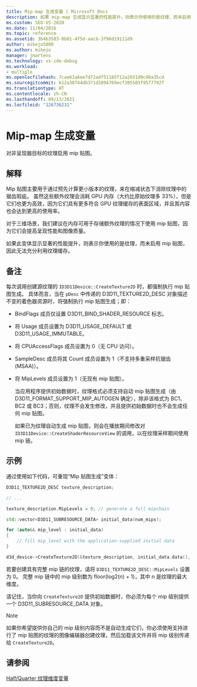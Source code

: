 ```yaml
---
title: Mip-map 生成变量 | Microsoft Docs
description: 如果 mip-map 生成显示显著的性能提升，则表示你使用的是纹理，而未启用 mip-map，因此无法充分利用纹理缓存。
ms.custom: SEO-VS-2020
ms.date: 11/04/2016
ms.topic: reference
ms.assetid: 3b4b3583-0b01-4f5d-aacb-3f96d19111d9
author: mikejo5000
ms.author: mikejo
manager: jmartens
ms.technology: vs-ide-debug
ms.workload:
- multiple
ms.openlocfilehash: 7cae61a6ee7d72adf51165f12a2651d9c98a35cd
ms.sourcegitcommit: b12a38744db371d2894769ecf305585f9577792f
ms.translationtype: HT
ms.contentlocale: zh-CN
ms.lasthandoff: 09/13/2021
ms.locfileid: "126736231"
---
```

# <a name="mip-map-generation-variant"></a>Mip-map 生成变量
对非呈现器目标的纹理启用 mip 贴图。

## <a name="interpretation"></a>解释
Mip 贴图主要用于通过预先计算更小版本的纹理，来在缩减状态下消除纹理中的锯齿瑕疵。 虽然这些额外纹理会消耗 GPU 内存（大约比原始纹理多 33%），但是它们也更为高效，因为它们具有更多符合 GPU 纹理缓存的表面区域，并且其内容也会达到更高的使用率。

对于三维场景，我们建议在内存可用于存储额外纹理的情况下使用 mip 贴图，因为它们会提高呈现性能和图像质量。

如果此变体显示显著的性能提升，则表示你使用的是纹理，而未启用 mip 贴图，因此无法充分利用纹理缓存。

## <a name="remarks"></a>备注
每次调用创建源纹理的 `ID3D11Device::CreateTexture2D` 时，都强制执行 mip 贴图生成。 具体而言，当在 `pDesc` 中传递的 D3D11_TEXTURE2D_DESC 对象描述不变的着色器资源时，将强制执行 mip 贴图生成；即：

- BindFlags 成员仅设置 D3D11_BIND_SHADER_RESOURCE 标志。

- 将 Usage 成员设置为 D3D11_USAGE_DEFAULT 或 D3D11_USAGE_IMMUTABLE。

- 将 CPUAccessFlags 成员设置为 0（无 CPU 访问）。

- SampleDesc 成员将其 Count 成员设置为 1（不支持多重采样抗锯齿 (MSAA)）。

- 将 MipLevels 成员设置为 1（无现有 mip 贴图）。

  当应用程序提供初始数据时，纹理格式必须支持自动 mip 贴图生成（由 D3D11_FORMAT_SUPPORT_MIP_AUTOGEN 确定），除非该格式为 BC1、BC2 或 BC3；否则，纹理不会发生修改，并且提供初始数据时也不会生成任何 mip 贴图。

  如果已为纹理自动生成 mip 贴图，则会在播放期间修改对 `ID3D11Device::CreateShaderResourceView` 的调用，以在纹理采样期间使用 mip 链。

## <a name="example"></a>示例
通过使用如下代码，可重现“Mip 贴图生成”变体：

```cpp
D3D11_TEXTURE2D_DESC texture_description;

// ...

texture_description.MipLevels = 0; // generate a full mipchain

std::vector<D3D11_SUBRESOURCE_DATA> initial_data(num_mips);

for (auto&& mip_level : initial_data)
{
    // fill mip_level with the application-supplied initial data
}

d3d_device->CreateTexture2D(&texture_description, initial_data.data(), &texture)
```

若要创建具有完整 mip 链的纹理，请将 `D3D11_TEXTURE2D_DESC::MipLevels` 设置为 0。 完整 mip 链中的 mip 级别数为 floor(log2(n) + 1)，其中 n 是纹理的最大维度。

请记住，当你向 `CreateTexture2D` 提供初始数据时，你必须为每个 mip 级别提供一个 D3D11_SUBRESOURCE_DATA 对象。

> [!NOTE]
> 如果你希望提供你自己的 mip 级别内容而不是自动生成它们，你必须使用支持进行了 mip 贴图的纹理的图像编辑器创建纹理，然后加载该文件并将 mip 级别传递给 `CreateTexture2D`。

## <a name="see-also"></a>请参阅
[Half/Quarter 纹理维度变量](half-quarter-texture-dimensions-variant.md)

